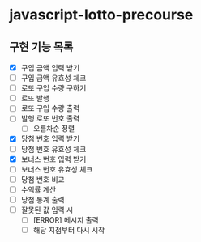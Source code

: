 # javascript-lotto-precourse

## 구현 기능 목록

- [x] 구입 금액 입력 받기
- [ ] 구입 금액 유효성 체크
- [ ] 로또 구입 수량 구하기
- [ ] 로또 발행
- [ ] 로또 구입 수량 출력
- [ ] 발행 로또 번호 출력
  - [ ] 오름차순 정렬
- [x] 당첨 번호 입력 받기
- [ ] 당첨 번호 유효성 체크
- [x] 보너스 번호 입력 받기
- [ ] 보너스 번호 유효성 체크
- [ ] 당첨 번호 비교
- [ ] 수익률 계산
- [ ] 당첨 통계 출력
- [ ] 잘못된 값 입력 시
  - [ ] [ERROR] 메시지 출력
  - [ ] 해당 지점부터 다시 시작
